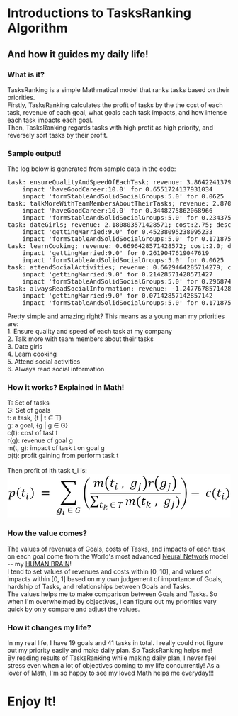 <h1>Introductions to TasksRanking Algorithm</h1>
<h2>And how it guides my daily life!</h2>
<h3>What is it?</h3>
<p>
<!-- Explain why as a young man figuring priority is important. -->
TasksRanking is a simple Mathmatical model that ranks tasks based on their priorities.<br>
Firstly, TasksRanking calculates the profit of tasks by the the cost of each task, revenue of each goal, what goals each task impacts, and how intense each task impacts each goal.<br>
Then, TasksRanking regards tasks with high profit as high priority, and reversely sort tasks by their profit.
</p>
<h3>Sample output!</h3>
<p>
<!-- Paste the output from sample fake data. Don't leak your privacy! -->
The log below is generated from sample data in the code:
<pre>
task: ensureQualityAndSpeedOfEachTask; revenue: 3.864224137931034; cost:3.0; description: Ensure the quality, quantity, and speed of each tasks you finish, and never rush.
	impact 'haveGoodCareer:10.0' for 0.6551724137931034
	impact 'formStableAndSolidSocialGroups:5.0' for 0.0625
task: talkMoreWithTeamMembersAboutTheirTasks; revenue: 2.870150862068966; cost:1.75; description: Talk with others about there tasks, especially the ones collaborate closely with you. Know scope of each tasks and each ones tasks, know each one's responsibility, communicate first before working on other's responsibilities.
	impact 'haveGoodCareer:10.0' for 0.3448275862068966
	impact 'formStableAndSolidSocialGroups:5.0' for 0.234375
task: dateGirls; revenue: 2.180803571428571; cost:2.75; description: Date girls with the goal of getting married. Try to learn from them and know their ideas.
	impact 'gettingMarried:9.0' for 0.45238095238095233
	impact 'formStableAndSolidSocialGroups:5.0' for 0.171875
task: learnCooking; revenue: 0.6696428571428572; cost:2.0; description: Learn to cook good, nice, and delicious food.
	impact 'gettingMarried:9.0' for 0.2619047619047619
	impact 'formStableAndSolidSocialGroups:5.0' for 0.0625
task: attendSocialActivities; revenue: 0.6629464285714279; cost:2.75; description: Attend off line social activities received from various sources.
	impact 'gettingMarried:9.0' for 0.21428571428571427
	impact 'formStableAndSolidSocialGroups:5.0' for 0.29687499999999994
task: alwaysReadSocialInformation; revenue: -1.2477678571428572; cost:2.75; description: Form the habit of always read social related information various channels, and extract valuable information relate to social activities.
	impact 'gettingMarried:9.0' for 0.07142857142857142
	impact 'formStableAndSolidSocialGroups:5.0' for 0.171875
</pre>
Pretty simple and amazing right? This means as a young man my priorities are:<br>
1. Ensure quality and speed of each task at my company<br>
2. Talk more with team members about their tasks<br>
3. Date girls<br>
4. Learn cooking<br>
5. Attend social activities<br>
6. Always read social information<br>
</p>
<h3>How it works? Explained in Math!</h3>
<p>
<!-- Explain the algorithm and include the Math formula. -->
T: Set of tasks<br>
G: Set of goals<br>
t: a task, {t | t ∈ T}<br>
g: a goal, {g | g ∈ G}<br>
c(t): cost of tast t<br>
r(g): revenue of goal g<br>
m(t, g): impact of task t on goal g<br>
p(t): profit gaining from perform task t<br>
<br>
Then profit of ith task t_i is:<br>
<img src="CalculateProfitOfTask.png" alt="Unable to show formula"/>
</p>
<h3>How the value comes?</h3>
<p>
The values of revenues of Goals, costs of Tasks, and impacts of each task on each goal come from the World's most advanced 
<a href="https://en.wikipedia.org/wiki/Artificial_neural_network" target="_blank">Neural Network</a> model -- 
my <a href="https://en.wikipedia.org/wiki/Human_brain" target="_blank">HUMAN BRAIN</a>!
<br>
I tend to set values of revenues and costs within [0, 10], and values of impacts within [0, 1] based on my own judgement of
importance of Goals, hardship of Tasks, and relationships between Goals and Tasks.
<br>
The values helps me to make comparison between Goals and Tasks. So when I'm overwhelmed by objectives, 
I can figure out my priorities very quick by only compare and adjust the values.
</p>
<h3>How it changes my life?</h3>
<p>
In my real life, I have 19 goals and 41 tasks in total. I really could not figure out my priority easily and make daily plan. So TasksRanking helps me!<br>
By reading results of TasksRanking while making daily plan, I never feel stress even when
a lot of objectives coming to my life concurrently! As a lover of Math, I'm so happy to see my loved Math helps me everyday!!!
</p>

<h1>Enjoy It!</h1>
